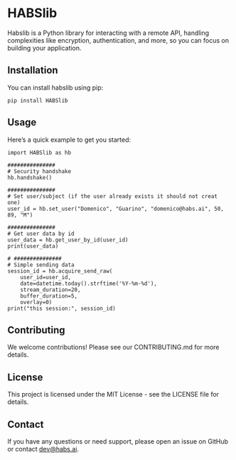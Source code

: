 # HABSlib

Habslib is a Python library for interacting with a remote API, handling complexities like encryption, authentication, and more, so you can focus on building your application.


## Installation

You can install habslib using pip:

```
pip install HABSlib
```

## Usage

Here’s a quick example to get you started:

```
import HABSlib as hb

###############
# Security handshake
hb.handshake()

###############
# Set user/subject (if the user already exists it should not creat one)
user_id = hb.set_user("Domenico", "Guarino", "domenico@habs.ai", 50, 89, "M")

###############
# Get user data by id
user_data = hb.get_user_by_id(user_id)
print(user_data)

# ###############
# Simple sending data
session_id = hb.acquire_send_raw(
    user_id=user_id, 
    date=datetime.today().strftime('%Y-%m-%d'), 
    stream_duration=20, 
    buffer_duration=5, 
    overlay=0)
print("this session:", session_id)
```

## Contributing

We welcome contributions! Please see our CONTRIBUTING.md for more details.

## License

This project is licensed under the MIT License - see the LICENSE file for details.

## Contact

If you have any questions or need support, please open an issue on GitHub or contact dev@habs.ai.
